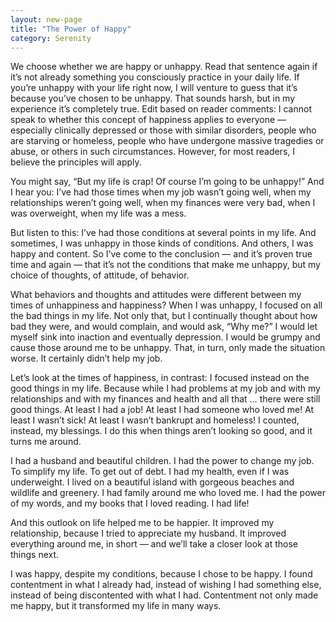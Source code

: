 ```yaml
---
layout: new-page
title: "The Power of Happy"
category: Serenity
---
```

We choose whether we are happy or unhappy. Read that sentence again if it’s not already something you consciously practice in your daily life. If you’re unhappy with your life right now, I will venture to guess that it’s because you’ve chosen to be unhappy. That sounds harsh, but in my experience it’s completely true. Edit based on reader comments: I cannot speak to whether this concept of happiness applies to everyone — especially clinically depressed or those with similar disorders, people who are starving or homeless, people who have undergone massive tragedies or abuse, or others in such circumstances. However, for most readers, I believe the principles will apply.

You might say, “But my life is crap! Of course I’m going to be unhappy!” And I hear you: I’ve had those times when my job wasn’t going well, when my relationships weren’t going well, when my finances were very bad, when I was overweight, when my life was a mess.

But listen to this: I’ve had those conditions at several points in my life. And sometimes, I was unhappy in those kinds of conditions. And others, I was happy and content. So I’ve come to the conclusion — and it’s proven true time and again — that it’s not the conditions that make me unhappy, but my choice of thoughts, of attitude, of behavior.

What behaviors and thoughts and attitudes were different between my times of unhappiness and happiness? When I was unhappy, I focused on all the bad things in my life. Not only that, but I continually thought about how bad they were, and would complain, and would ask, “Why me?” I would let myself sink into inaction and eventually depression. I would be grumpy and cause those around me to be unhappy. That, in turn, only made the situation worse. It certainly didn’t help my job.

Let’s look at the times of happiness, in contrast: I focused instead on the good things in my life. Because while I had problems at my job and with my relationships and with my finances and health and all that … there were still good things. At least I had a job! At least I had someone who loved me! At least I wasn’t sick! At least I wasn’t bankrupt and homeless! I counted, instead, my blessings. I do this when things aren’t looking so good, and it turns me around.

I had a husband and beautiful children. I had the power to change my job. To simplify my life. To get out of debt. I had my health, even if I was underweight. I lived on a beautiful island with gorgeous beaches and wildlife and greenery. I had family around me who loved me. I had the power of my words, and my books that I loved reading. I had life!

And this outlook on life helped me to be happier. It improved my relationship, because I tried to appreciate my husband. It improved everything around me, in short — and we’ll take a closer look at those things next.

I was happy, despite my conditions, because I chose to be happy. I found contentment in what I already had, instead of wishing I had something else, instead of being discontented with what I had. Contentment not only made me happy, but it transformed my life in many ways. 
